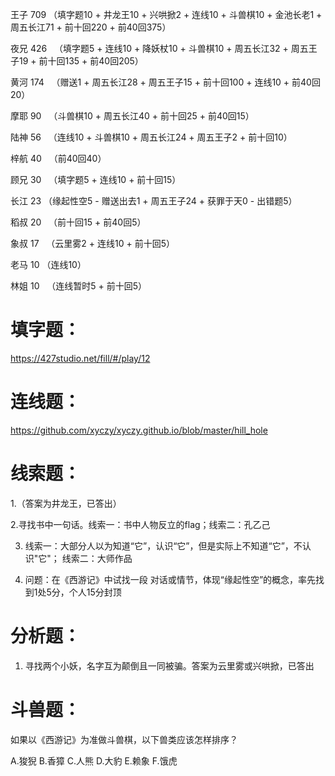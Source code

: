 王子  709  （填字题10 + 井龙王10 + 兴哄掀2 + 连线10 + 斗兽棋10 + 金池长老1 + 周五长江71 + 前十回220 + 前40回375）

夜兄  426   （填字题5 + 连线10 + 降妖杖10 + 斗兽棋10 + 周五长江32 + 周五王子19 + 前十回135 + 前40回205）

黄河  174    （赠送1 + 周五长江28 + 周五王子15 + 前十回100 + 连线10 + 前40回20）

摩耶  90   （斗兽棋10 + 周五长江40 + 前十回25 + 前40回15）

陆神  56   （连线10 + 斗兽棋10 + 周五长江24 + 周五王子2 + 前十回10）

梓航  40   （前40回40）

顾兄  30   （填字题5 + 连线10 + 前十回15）

长江  23   （缘起性空5 - 赠送出去1 + 周五王子24 + 获罪于天0 - 出错题5）

稻叔  20   （前十回15 + 前40回5）

象叔  17   （云里雾2 + 连线10 + 前十回5）

老马  10   （连线10）

林姐  10   （连线暂时5 + 前十回5）



# 填字题：

https://427studio.net/fill/#/play/12


# 连线题：

https://github.com/xyczy/xyczy.github.io/blob/master/hill_hole


# 线索题：

1.（答案为井龙王，已答出）

2.寻找书中一句话。线索一：书中人物反立的flag；线索二：孔乙己

3. 线索一：大部分人以为知道“它”，认识“它”，但是实际上不知道“它”，不认识"它"；
线索二：大师作品

4. 问题：在《西游记》中试找一段 对话或情节，体现“缘起性空”的概念，率先找到1处5分，个人15分封顶


# 分析题：

1. 寻找两个小妖，名字互为颠倒且一同被骗。答案为云里雾或兴哄掀，已答出


# 斗兽题：

如果以《西游记》为准做斗兽棋，以下兽类应该怎样排序？

A.狻猊 B.香獐 C.人熊 D.大豹 E.赖象 F.饿虎
